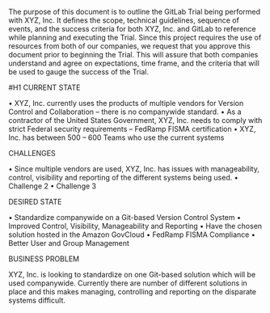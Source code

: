 The purpose of this document is to outline the GitLab Trial being performed with
XYZ, Inc. It defines the scope, technical guidelines, sequence of events, and 
the success criteria for both XYZ, Inc. and GitLab to reference while planning 
and executing the Trial. Since this project requires the use of resources from 
both of our companies, we request that you approve this document prior to 
beginning the Trial.  This will assure that both companies understand and agree 
on expectations, time frame, and the criteria that will be used to gauge the 
success of the Trial. 

#H1 CURRENT STATE

•	XYZ, Inc. currently uses the products of multiple vendors for Version 
Control and Collaboration – there is no companywide standard.
•	As a contractor of the United States Government, XYZ, Inc. needs to comply 
with strict Federal security requirements – FedRamp FISMA certification
•	XYZ, Inc. has between 500 – 600 Teams who use the current systems

CHALLENGES

•	Since multiple vendors are used, XYZ, Inc. has issues with manageability, 
control, visibility and reporting of the different systems being used.
•	Challenge 2
•	Challenge 3

DESIRED STATE

•	Standardize companywide on a Git-based Version Control System
•	Improved Control, Visibility, Manageability and Reporting
•	Have the chosen solution hosted in the Amazon GovCloud
•	FedRamp FISMA Compliance
•	Better User and Group Management

BUSINESS PROBLEM

XYZ, Inc. is looking to standardize on one Git-based solution which will be used
companywide. Currently there are number of different solutions in place and this
makes managing, controlling and reporting on the disparate systems difficult.